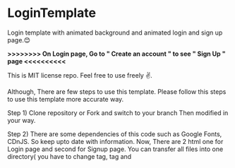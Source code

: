 # LoginTemplate
Login template with animated background and animated login and sign up page.😊

**>>>>>>>> On Login page, Go to " Create an account " to see " Sign Up " page <<<<<<<<<<**

This is MIT license repo. Feel free to use freely ✌. 

Although, There are few steps to use this template. Please follow this steps to use this template more accurate way.

Step 1) Clone repository or Fork and switch to your branch Then modified in your way.

Step 2) There are some dependencies of this code such as Google Fonts, CDnJS. So keep upto date with information.
        Now, There are 2 html one for Login page and second for Signup page. You can transfer all files into one directory( you have to change <link> tag, <a> tag and
        <script> tag "src" location). Also, there are no action or no href set to submit <button> tag in both HTML page, you have to do it yourself.
        Signup Page has check box of term and condition, which can be removed eassily in HTML. 
          
Step 3) There is <footer> tag which includes owner name and github profile link, remove it otherwise change to your's preference. The icon of page is from copyrights             free site so feel free to keep it or change it.

Step 4) Enjoy. Happy codding.
          
Background animation thanks to Roland Warmerdam. Check out his work https://codepen.io/Rowno 

>>>>    **Fork or star My repo and follow me on github.**  <<<<<

**Thank you!!!🥰❤**
       
